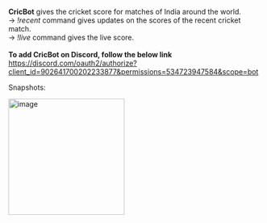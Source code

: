 **CricBot** gives the cricket score for matches of India around the world. <br />
-> *!recent* command gives updates on the scores of the recent cricket match. <br />
-> *!live* command gives the live score. <br />
<br />
**To add CricBot on Discord, follow the below link** <br />
https://discord.com/oauth2/authorize?client_id=902641700202233877&permissions=534723947584&scope=bot

Snapshots: <br />

<img width="230" alt="image" src="https://user-images.githubusercontent.com/95857656/151566012-c73f6ed0-24be-4543-85bc-bef9099c7567.png">

